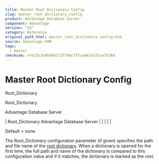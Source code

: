 ```yaml
---
title: Master Root Dictionary Config
slug: master_root_dictionary_config
product: Advantage Database Server
component: Advantage
version: "12"
category: Reference
original_path_html: master_root_dictionary_config.htm
source: Advantage CHM
tags:
  - master
checksum: efe23c3e9b884172f766cf5fcae67a1face7b36d
---
```


# Master Root Dictionary Config

Root\_Dictionary

Root\_Dictionary

Advantage Database Server

| Root\_Dictionary  Advantage Database Server |  |  |  |  |

Default = none

The Root\_Dictionary configuration parameter (if given) specifies the path and file name of the [root dictionary](master_root_dictionary.md). When a dictionary is opened for the first time, the full path and name of the dictionary is compared to this configuration value and if it matches, the dictionary is marked as the root.
